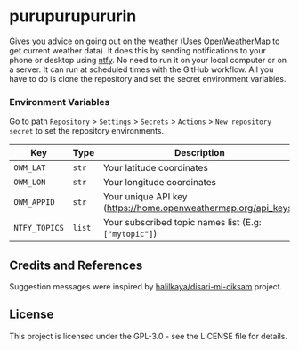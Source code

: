 # purupurupururin
Gives you advice on going out on the weather (Uses [OpenWeatherMap](https://openweathermap.org) to get current weather data). It does this by sending notifications to your phone or desktop using [ntfy](https://ntfy.sh). No need to run it on your local computer or on a server. It can run at scheduled times with the GitHub workflow. All you have to do is clone the repository and set the secret environment variables.

### Environment Variables

Go to path `Repository` > `Settings` > `Secrets` > `Actions` > `New repository secret` to set the repository environments.

| Key | Type | Description |
| - | - | - |
| `OWM_LAT` | `str` | Your latitude coordinates |
| `OWM_LON` | `str` | Your longitude coordinates |
| `OWM_APPID` | `str` | Your unique API key (https://home.openweathermap.org/api_keys) |
| `NTFY_TOPICS` | `list` | Your subscribed topic names list (E.g: `["mytopic"]`) |

## Credits and References

Suggestion messages were inspired by [halilkaya/disari-mi-ciksam](https://github.com/halilkaya/disari-mi-ciksam) project.

## License

This project is licensed under the GPL-3.0 - see the LICENSE file for details.